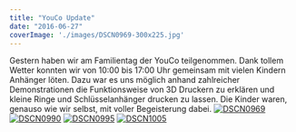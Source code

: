 ```yaml
---
title: "YouCo Update"
date: "2016-06-27"
coverImage: './images/DSCN0969-300x225.jpg'
---
```


Gestern haben wir am Familientag der YouCo teilgenommen. Dank tollem Wetter konnten wir von 10:00 bis 17:00 Uhr gemeinsam mit vielen Kindern Anhänger löten. Dazu war es uns möglich anhand zahlreicher Demonstrationen die Funktionsweise von 3D Druckern zu erklären und kleine Ringe und Schlüsselanhänger drucken zu lassen. Die Kinder waren, genauso wie wir selbst, mit voller Begeisterung dabei. [![DSCN0969](../images/DSCN0969-300x225.jpg)](https://hackzogtum-coburg.de/wp-content/uploads/2016/06/DSCN0969.jpg) [![DSCN0990](../images/DSCN0990-225x300.jpg)](https://hackzogtum-coburg.de/wp-content/uploads/2016/06/DSCN0990.jpg) [![DSCN0995](../images/DSCN0995-300x225.jpg)](https://hackzogtum-coburg.de/wp-content/uploads/2016/06/DSCN0995.jpg) [![DSCN1005](../images/DSCN1005-300x225.jpg)](https://hackzogtum-coburg.de/wp-content/uploads/2016/06/DSCN1005.jpg)
